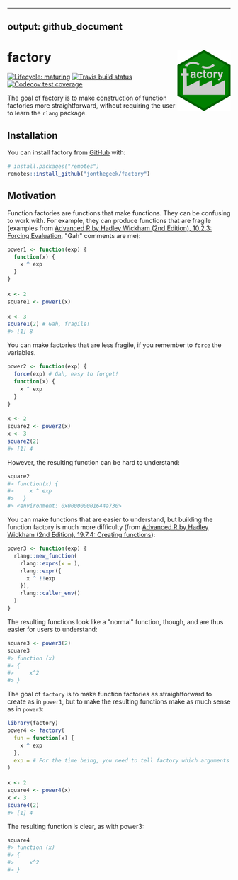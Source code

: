 <!-- rmarkdown v1 -->
---
output: github_document
---

<!-- README.md is generated from README.Rmd. Please edit that file -->


# factory <img src='man/figures/factory.png' align="right" height="138.5" />

<!-- badges: start -->
[![Lifecycle: maturing](https://img.shields.io/badge/lifecycle-maturing-blue.svg)](https://www.tidyverse.org/lifecycle/#maturing)
[![Travis build status](https://travis-ci.org/jonthegeek/factory.svg?branch=master)](https://travis-ci.org/jonthegeek/factory)
[![Codecov test coverage](https://codecov.io/gh/jonthegeek/factory/branch/master/graph/badge.svg)](https://codecov.io/gh/jonthegeek/factory?branch=master)
<!-- badges: end -->

The goal of factory is to make construction of function factories more straightforward, without requiring the user to learn the `rlang` package.

## Installation

You can install factory from [GitHub](https://github.com/) with:

``` r
# install.packages("remotes")
remotes::install_github("jonthegeek/factory")
```

## Motivation

Function factories are functions that make functions. They can be confusing to work with. For example, they can produce functions that are fragile (examples from [Advanced R by Hadley Wickham (2nd Edition), 10.2.3: Forcing Evaluation](https://adv-r.hadley.nz/function-factories.html#forcing-evaluation), "Gah" comments are me):


```r
power1 <- function(exp) {
  function(x) {
    x ^ exp
  }
}

x <- 2
square1 <- power1(x)

x <- 3
square1(2) # Gah, fragile!
#> [1] 8
```

You can make factories that are less fragile, if you remember to `force` the variables.


```r
power2 <- function(exp) {
  force(exp) # Gah, easy to forget!
  function(x) {
    x ^ exp
  }
}

x <- 2
square2 <- power2(x)
x <- 3
square2(2)
#> [1] 4
```

However, the resulting function can be hard to understand:


```r
square2
#> function(x) {
#>     x ^ exp
#>   }
#> <environment: 0x000000001644a730>
```

You can make functions that are easier to understand, but building the function factory is much more difficulty (from [Advanced R by Hadley Wickham (2nd Edition), 19.7.4: Creating functions](https://adv-r.hadley.nz/quasiquotation.html#new-function)): 


```r
power3 <- function(exp) {
  rlang::new_function(
    rlang::exprs(x = ), 
    rlang::expr({
      x ^ !!exp
    }), 
    rlang::caller_env()
  )
}
```

The resulting functions look like a "normal" function, though, and are thus easier for users to understand:


```r
square3 <- power3(2)
square3
#> function (x) 
#> {
#>     x^2
#> }
```

The goal of `factory` is to make function factories as straightforward to create as in `power1`, but to make the resulting functions make as much sense as in `power3`:


```r
library(factory)
power4 <- factory(
  fun = function(x) {
    x ^ exp
  },
  exp = # For the time being, you need to tell factory which arguments belong to the factory.
)

x <- 2
square4 <- power4(x)
x <- 3
square4(2)
#> [1] 4
```

The resulting function is clear, as with power3:


```r
square4
#> function (x) 
#> {
#>     x^2
#> }
```
